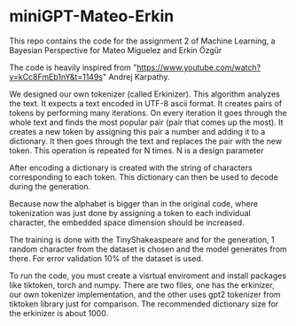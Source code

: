 # miniGPT-Mateo-Erkin
This repo contains the code for the assignment 2 of Machine Learning, a Bayesian Perspective for Mateo Miguelez and Erkin Özgür

The code is heavily inspired from "https://www.youtube.com/watch?v=kCc8FmEb1nY&t=1149s" Andrej Karpathy. 

We  designed our own tokenizer (called Erkinizer). 
This algorithm analyzes the text. It expects a text encoded in UTF-8 ascii format. It creates pairs of tokens by performing many iterations. On every iteration it goes through the whole text and finds the most popular pair (pair that comes up the most). It creates a new token by assigning this pair a number and adding it to a dictionary. It then goes through the text and replaces the pair with the new token. This operation is repeated for N times. N is a design parameter

After encoding a dictionary is created with the string of characters corresponding to each token. This dictionary can then be used to decode during the generation.

Because now the alphabet is bigger than in the original code, where tokenization was just done by assigning a token to each individual character, the embedded space dimension should be increased. 

The training is done with the TinyShakeaspeare and for the generation, 1 random character from the dataset is chosen and the model generates from there. For error validation 10% of the dataset is used.

To run the code, you must create a visrtual enviroment and install packages like tiktoken, torch and numpy. There are two files, one has the erkinizer, our own tokenizer implementation, and the other uses gpt2 tokenizer from tiktoken library just for comparison. The recommended dictionary size for the erkinizer is about 1000.
